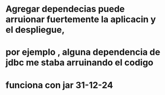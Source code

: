# Agregar dependecias puede arruionar fuertemente la aplicacin y el despliegue,
# por ejemplo , alguna dependencia de jdbc me staba arruinando el codigo

# funciona con jar 31-12-24